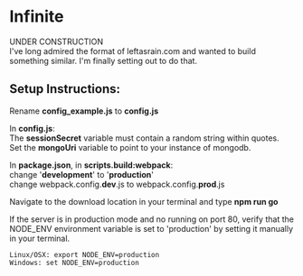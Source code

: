 # Infinite
UNDER CONSTRUCTION  
I've long admired the format of leftasrain.com and wanted to build something similar. I'm finally setting out to do that.

## Setup Instructions:
Rename **config_example.js** to **config.js**

In **config.js**:  
The **sessionSecret** variable must contain a random string within quotes.  
Set the **mongoUri** variable to point to your instance of mongodb.

In **package.json**, in **scripts.build:webpack**:  
change '**development**' to '**production**'  
change webpack.config.**dev**.js to webpack.config.**prod**.js

Navigate to the download location in your terminal and type **npm run go**

If the server is in production mode and no running on port 80, verify that the NODE_ENV environment
variable is set to 'production' by setting it manually in your terminal.  
```
Linux/OSX: export NODE_ENV=production
Windows: set NODE_ENV=production
```